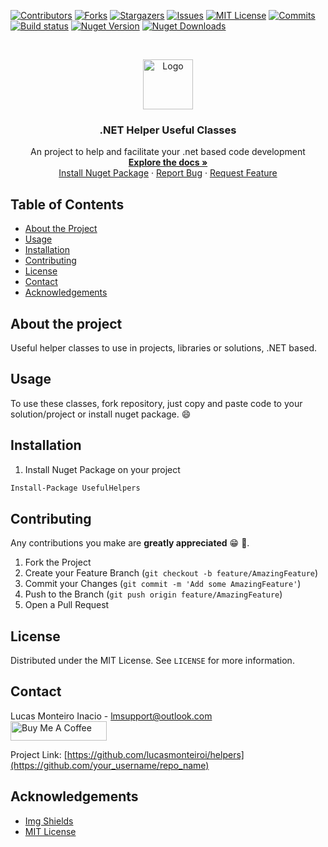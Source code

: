 <!-- PROJECT SHIELDS -->
[![Contributors][contributors-shield]][contributors-url]
[![Forks][forks-shield]][forks-url]
[![Stargazers][stars-shield]][stars-url]
[![Issues][issues-shield]][issues-url]
[![MIT License][license-shield]][license-url]
[![Commits][commits-shield]][commits-url]
<br />
[![Build status](https://dev.azure.com/lucasmonteiroi/helpers-nuget/_apis/build/status/helpers-nuget-ASP.NET%20Core-CI)](https://dev.azure.com/lucasmonteiroi/helpers-nuget/_build/latest?definitionId=4)
[![Nuget Version][nuget-version-shield]][nuget-version-url]
[![Nuget Downloads][nuget-shield]][nuget-url]


<!-- PROJECT LOGO -->
<br />
<p align="center">
  <a href="https://github.com/lucasmonteiroi/helpers">
    <img src="https://cdn.pixabay.com/photo/2017/02/18/19/20/logo-2078018_960_720.png" alt="Logo" width="80" height="80">
  </a>

  <h3 align="center">.NET Helper Useful Classes</h3>

  <p align="center">
    An project to help and facilitate your .net based code development
    <br />
    <a href="https://github.com/lucasmonteiroi/helpers"><strong>Explore the docs »</strong></a>
    <br />
    <a href="https://www.nuget.org/packages/UsefulHelpers/">Install Nuget Package</a>
    ·
    <a href="https://github.com/lucasmonteiroi/helpers/issues">Report Bug</a>
    ·
    <a href="https://github.com/lucasmonteiroi/helpers/issues">Request Feature</a>
  </p>
</p>

<!-- TABLE OF CONTENTS -->
## Table of Contents

* [About the Project](#about-the-project)
* [Usage](#usage)
* [Installation](#installation)
* [Contributing](#contributing)
* [License](#license)
* [Contact](#contact)
* [Acknowledgements](#acknowledgements)

## About the project
Useful helper classes to use in projects, libraries or solutions, .NET based.

<!-- USAGE EXAMPLES -->
## Usage
To use these classes, fork repository, just copy and paste code to your solution/project or install nuget package. :smile:

<!-- INSTALLATION -->
## Installation

1. Install Nuget Package on your project
```sh
Install-Package UsefulHelpers
```

<!-- CONTRIBUTING -->
## Contributing
Any contributions you make are **greatly appreciated** :grin: :pray:.

1. Fork the Project
2. Create your Feature Branch (`git checkout -b feature/AmazingFeature`)
3. Commit your Changes (`git commit -m 'Add some AmazingFeature'`)
4. Push to the Branch (`git push origin feature/AmazingFeature`)
5. Open a Pull Request

<!-- LICENSE -->
## License
Distributed under the MIT License. See `LICENSE` for more information.

<!-- CONTACT -->
## Contact
Lucas Monteiro Inacio - lmsupport@outlook.com
<br/>
<a href="https://www.buymeacoffee.com/lucasmonteiroi" target="_blank"><img src="https://cdn.buymeacoffee.com/buttons/default-orange.png" alt="Buy Me A Coffee" height="31" width="154"></a>

Project Link: [https://github.com/lucasmonteiroi/helpers](https://github.com/your_username/repo_name)

<!-- ACKNOWLEDGEMENTS -->
## Acknowledgements
* [Img Shields](https://shields.io)
* [MIT License](https://choosealicense.com/licenses/mit/)

<!-- MARKDOWN LINKS & IMAGES -->
<!-- https://www.markdownguide.org/basic-syntax/#reference-style-links -->
[contributors-shield]: https://img.shields.io/github/contributors/lucasmonteiroi/helpers.svg
[contributors-url]: https://github.com/lucasmonteiroi/helpers/graphs/contributors
[forks-shield]: https://img.shields.io/github/forks/lucasmonteiroi/helpers.svg
[forks-url]: https://github.com/lucasmonteiroi/helpers/network/members
[commits-shield]: https://img.shields.io/github/last-commit/lucasmonteiroi/helpers/master
[commits-url]: https://github.com/LucasMonteiroi/helpers/commits/master
[stars-shield]: https://img.shields.io/github/stars/lucasmonteiroi/helpers.svg
[stars-url]: https://github.com/lucasmonteiroi/helpers/stargazers
[issues-shield]: https://img.shields.io/github/issues/lucasmonteiroi/helpers.svg
[issues-url]: https://github.com/lucasmonteiroi/helpers/issues
[license-shield]: https://img.shields.io/github/license/lucasmonteiroi/helpers.svg
[license-url]: https://github.com/lucasmonteiroi/helpers/blob/master/LICENSE.txt
[nuget-shield]: https://img.shields.io/nuget/dt/UsefulHelpers
[nuget-url]: https://www.nuget.org/packages/UsefulHelpers/
[nuget-version-shield]: https://img.shields.io/nuget/v/UsefulHelpers
[nuget-version-url]: https://www.nuget.org/packages/UsefulHelpers/
